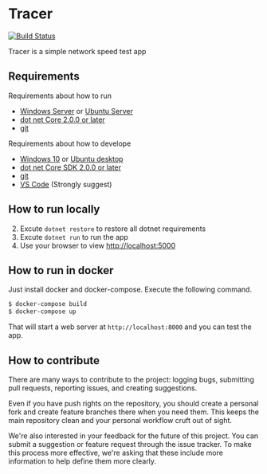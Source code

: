 # Tracer

[![Build Status](https://travis-ci.org/Anduin2017/Tracer.svg?branch=master)](https://travis-ci.org/Anduin2017/Tracer)

Tracer is a simple network speed test app

## Requirements

Requirements about how to run
* [Windows Server](http://www.microsoft.com/en-us/cloud-platform/windows-server) or [Ubuntu Server](https://www.ubuntu.com/server)
* [dot net Core 2.0.0 or later](https://github.com/dotnet/core/tree/master/release-notes)
* [git](https://git-scm.com)

Requirements about how to develope
* [Windows 10](http://www.microsoft.com/en-US/windows/) or [Ubuntu desktop](https://www.ubuntu.com/desktop)
* [dot net Core SDK 2.0.0 or later](https://github.com/dotnet/core/tree/master/release-notes)
* [git](https://git-scm.com)
* [VS Code](https://code.visualstudio.com) (Strongly suggest)

## How to run locally

2. Excute `dotnet restore` to restore all dotnet requirements
3. Excute `dotnet run` to run the app
4. Use your browser to view [http://localhost:5000](http://localhost:5000)

## How to run in docker

Just install docker and docker-compose. Execute the following command.

```bash
$ docker-compose build
$ docker-compose up
```

That will start a web server at `http://localhost:8000` and you can test the app.


## How to contribute

There are many ways to contribute to the project: logging bugs, submitting pull requests, reporting issues, and creating suggestions.

Even if you have push rights on the repository, you should create a personal fork and create feature branches there when you need them. This keeps the main repository clean and your personal workflow cruft out of sight.

We're also interested in your feedback for the future of this project. You can submit a suggestion or feature request through the issue tracker. To make this process more effective, we're asking that these include more information to help define them more clearly.
